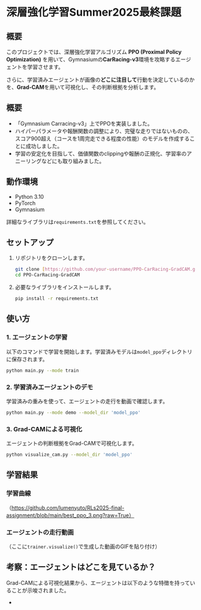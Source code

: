# 深層強化学習Summer2025最終課題

## 概要

このプロジェクトでは、深層強化学習アルゴリズム **PPO (Proximal Policy Optimization)** を用いて、Gymnasiumの**CarRacing-v3**環境を攻略するエージェントを学習させます。

さらに、学習済みエージェントが画像の**どこに注目して**行動を決定しているのかを、**Grad-CAM**を用いて可視化し、その判断根拠を分析します。
## 概要
- 「Gymnasium Carracing-v3」上でPPOを実装しました。
- ハイパーパラメータや報酬関数の調整により、完璧な走りではないものの、スコア900超え（コースを1周完走できる程度の性能）のモデルを作成することに成功しました。
- 学習の安定化を目指して、価値関数のclippingや報酬の正規化、学習率のアニーリングなどにも取り組みました。

## 動作環境

* Python 3.10
* PyTorch
* Gymnasium

詳細なライブラリは`requirements.txt`を参照してください。

## セットアップ

1.  リポジトリをクローンします。
    ```bash
    git clone [https://github.com/your-username/PPO-CarRacing-GradCAM.git](https://github.com/your-username/PPO-CarRacing-GradCAM.git)
    cd PPO-CarRacing-GradCAM
    ```

2.  必要なライブラリをインストールします。
    ```bash
    pip install -r requirements.txt
    ```

## 使い方

### 1. エージェントの学習

以下のコマンドで学習を開始します。学習済みモデルは`model_ppo`ディレクトリに保存されます。

```bash
python main.py --mode train
```

### 2. 学習済みエージェントのデモ

学習済みの重みを使って、エージェントの走行を動画で確認します。

```bash
python main.py --mode demo --model_dir 'model_ppo'
```

### 3. Grad-CAMによる可視化

エージェントの判断根拠をGrad-CAMで可視化します。

```bash
python visualize_cam.py --model_dir 'model_ppo'
```

## 学習結果

### 学習曲線

（https://github.com/lumenyuto/RLs2025-final-assignment/blob/main/best_ppo_3.png?raw=True）

### エージェントの走行動画

（ここに`trainer.visualize()`で生成した動画のGIFを貼り付け）

## 考察：エージェントはどこを見ているか？

Grad-CAMによる可視化結果から、エージェントは以下のような特徴を持っていることが示唆されました。

* 



